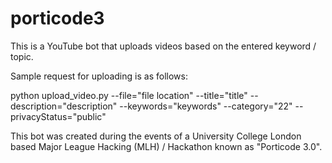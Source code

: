 # porticode3
This is a YouTube bot that uploads videos based on the entered keyword / topic.

Sample request for uploading is as follows:

python upload_video.py --file="file location"
--title="title"
--description="description"
--keywords="keywords"
--category="22"
--privacyStatus="public"

This bot was created during the events of a University College London based Major League Hacking (MLH) / Hackathon known as "Porticode 3.0".
